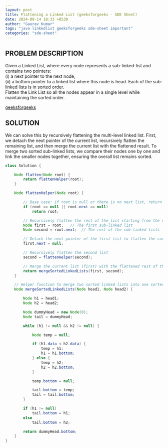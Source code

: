 ```yaml
---
layout: post
title: Flattening a Linked List (geeksforgeeks - SDE Sheet)
date: 2024-09-14 18:33 +0530
author: "Gaurav Kumar"
tags: "java linkedlist geeksforgeeks sde-sheet important"
categories: "sde-sheet"
---
```


## PROBLEM DESCRIPTION

Given a Linked List, where every node represents a sub-linked-list and contains two pointers:  
(i) a next pointer to the next node,  
(ii) a bottom pointer to a linked list where this node is head.
Each of the sub-linked lists is in sorted order.  
Flatten the Link List so all the nodes appear in a single level while maintaining the sorted order.

[geeksforgeeks](https://www.geeksforgeeks.org/problems/flattening-a-linked-list/1?page=6)

## SOLUTION

We can solve this by recursively flattening the multi-level linked list. First, we detach the next pointer of the current list, recursively flatten the remaining list, and then merge the current list with the flattened result. To merge two sorted sub-linked lists, we compare their nodes one by one and link the smaller nodes together, ensuring the overall list remains sorted.

```java
class Solution {

    Node flatten(Node root) {
        return flattenHelper(root);
    }

    Node flattenHelper(Node root) {

        // Base case: if root is null or there is no next list, return the root as it's already flat
        if (root == null || root.next == null)
            return root;

        // Recursively flatten the rest of the list starting from the second node (root.next)
        Node first = root;   // The first sub-linked list
        Node second = root.next;  // The rest of the sub-linked lists

        // Detach the next pointer of the first list to flatten the current level
        first.next = null;

        // Recursively flatten the second list
        second = flattenHelper(second);

        // Merge the current list (first) with the flattened rest of the lists (second)
        return mergeSortedLinkedLists(first, second);
    }

    // Helper function to merge two sorted linked lists into one sorted list
    Node mergeSortedLinkedLists(Node head1, Node head2) {

        Node h1 = head1;
        Node h2 = head2;

        Node dummyHead = new Node(0);
        Node tail = dummyHead;

        while (h1 != null && h2 != null) {

            Node temp = null;

            if (h1.data < h2.data) {
                temp = h1;
                h1 = h1.bottom;
            } else {
                temp = h2;
                h2 = h2.bottom;
            }

            temp.bottom = null;

            tail.bottom = temp;
            tail = tail.bottom;
        }

        if (h1 != null)
            tail.bottom = h1;
        else
            tail.bottom = h2;

        return dummyHead.bottom;
    }
}
```
